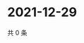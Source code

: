 # 2021-12-29

共 0 条

<!-- BEGIN WEIBO -->
<!-- 最后更新时间 Wed Dec 29 2021 05:12:51 GMT+0800 (China Standard Time) -->

<!-- END WEIBO -->
